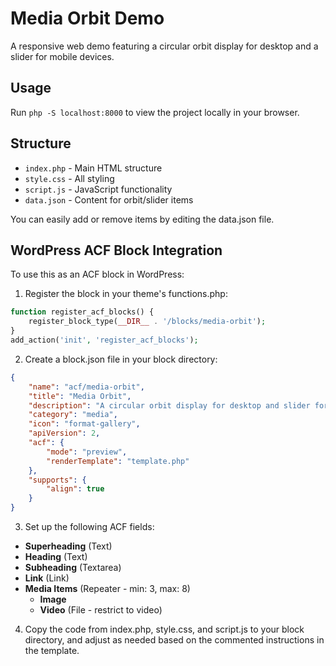 # Media Orbit Demo

A responsive web demo featuring a circular orbit display for desktop and a slider for mobile devices.

## Usage

Run `php -S localhost:8000` to view the project locally in your browser.

## Structure

- `index.php` - Main HTML structure
- `style.css` - All styling
- `script.js` - JavaScript functionality
- `data.json` - Content for orbit/slider items

You can easily add or remove items by editing the data.json file.

## WordPress ACF Block Integration

To use this as an ACF block in WordPress:

1. Register the block in your theme's functions.php:

```php
function register_acf_blocks() {
    register_block_type(__DIR__ . '/blocks/media-orbit');
}
add_action('init', 'register_acf_blocks');
```

2. Create a block.json file in your block directory:

```json
{
    "name": "acf/media-orbit",
    "title": "Media Orbit",
    "description": "A circular orbit display for desktop and slider for mobile",
    "category": "media",
    "icon": "format-gallery",
    "apiVersion": 2,
    "acf": {
        "mode": "preview",
        "renderTemplate": "template.php"
    },
    "supports": {
        "align": true
    }
}
```

3. Set up the following ACF fields:

- **Superheading** (Text)
- **Heading** (Text)
- **Subheading** (Textarea)
- **Link** (Link)
- **Media Items** (Repeater - min: 3, max: 8)
  - **Image** 
  - **Video** (File - restrict to video)

4. Copy the code from index.php, style.css, and script.js to your block directory, and adjust as needed based on the commented instructions in the template.
